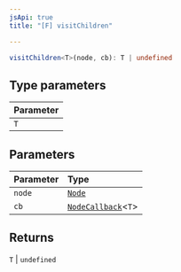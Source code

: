 ```yaml
---
jsApi: true
title: "[F] visitChildren"

---
```

```ts
visitChildren<T>(node, cb): T | undefined
```

## Type parameters

| Parameter |
| :------ |
| `T` |

## Parameters

| Parameter | Type |
| :------ | :------ |
| `node` | [`Node`](../type-aliases/Node.md) |
| `cb` | [`NodeCallback`](../type-aliases/NodeCallback.md)<`T`\> |

## Returns

`T` \| `undefined`
